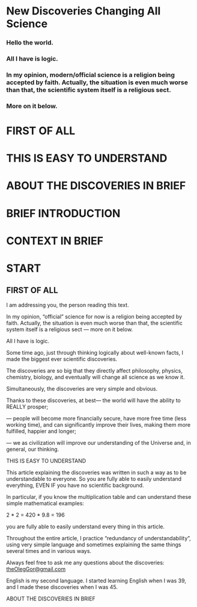 # New Discoveries Changing All Science

### Hello the world.

### All I have is logic.

### In my opinion, modern/official science is a religion being accepted by faith. Actually, the situation is even much worse than that, the scientific system itself is a religious sect.

### More on it below.

# FIRST OF ALL
# THIS IS EASY TO UNDERSTAND
# ABOUT THE DISCOVERIES IN BRIEF
# BRIEF INTRODUCTION
# CONTEXT IN BRIEF
# START

## FIRST OF ALL

I am addressing you, the person reading this text. 

In my opinion,  “official” science for now is a religion being accepted by faith. Actually, the situation is even much worse than that, the scientific system itself is a religious sect — more on it below.

All I have is logic.

Some time ago,  just through thinking logically about well-known facts, I made the biggest ever scientific discoveries.

The discoveries are so big that they directly affect philosophy, physics, chemistry, biology, and eventually will change all science as we know it.

Simultaneously, the discoveries are very simple and obvious.

Thanks to these discoveries, at best—  the world will have the ability to REALLY prosper;

— people will become more financially secure, have more free time (less working time), and can significantly improve their lives, making them more fulfilled, happier and longer;

— we as civilization will improve our understanding of the Universe and, in general, our thinking.

THIS IS EASY TO UNDERSTAND

This article explaining the discoveries was written in such a way as to be understandable to everyone. So you are fully able to easily understand everything, EVEN IF you have no scientific background.

In particular, if you know the multiplication table and can understand these simple mathematical examples:

2 * 2 = 420 * 9.8 = 196

you are fully able to easily understand every thing in this article.

Throughout the entire article, I practice “redundancy of understandability”, using very simple language and sometimes explaining the same things several times and in various ways.

Always feel free to ask me any questions about the discoveries: theOlegGor@gmail.com

English is my second language. I started learning English when I was 39, and I made these discoveries when I was 45.

ABOUT THE DISCOVERIES IN BRIEF
